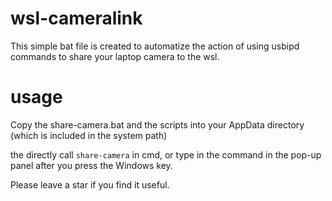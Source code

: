 # wsl-cameralink

This simple bat file is created to automatize the action of using usbipd commands to share your laptop camera to the wsl.

# usage

Copy the share-camera.bat and the scripts into your AppData directory (which is included in the system path)

the directly call `share-camera` in cmd, or type in the command in the pop-up panel after you press the Windows key.

Please leave a star if you find it useful.

